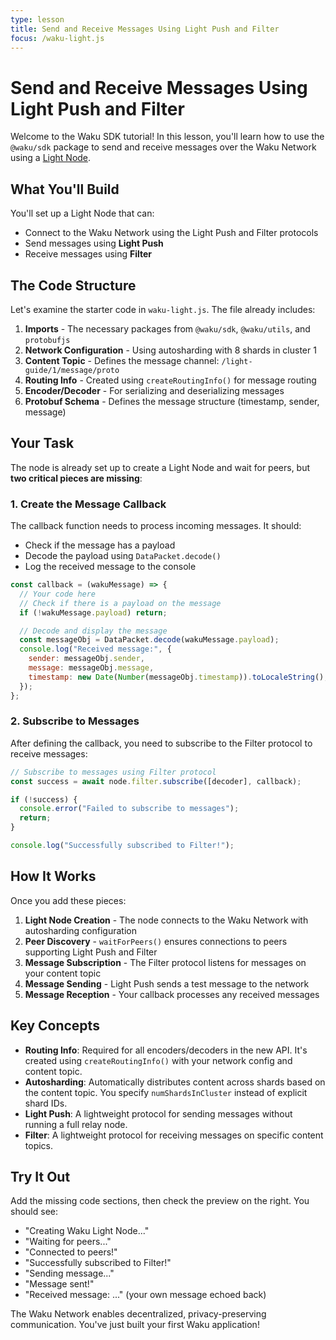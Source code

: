 ```yaml
---
type: lesson
title: Send and Receive Messages Using Light Push and Filter
focus: /waku-light.js
---
```


# Send and Receive Messages Using Light Push and Filter

Welcome to the Waku SDK tutorial! In this lesson, you'll learn how to use the `@waku/sdk` package to send and receive messages over the Waku Network using a [Light Node](https://docs.waku.org/learn/glossary#light-node).

## What You'll Build

You'll set up a Light Node that can:
- Connect to the Waku Network using the Light Push and Filter protocols
- Send messages using **Light Push**
- Receive messages using **Filter**

## The Code Structure

Let's examine the starter code in `waku-light.js`. The file already includes:

1. **Imports** - The necessary packages from `@waku/sdk`, `@waku/utils`, and `protobufjs`
2. **Network Configuration** - Using autosharding with 8 shards in cluster 1
3. **Content Topic** - Defines the message channel: `/light-guide/1/message/proto`
4. **Routing Info** - Created using `createRoutingInfo()` for message routing
5. **Encoder/Decoder** - For serializing and deserializing messages
6. **Protobuf Schema** - Defines the message structure (timestamp, sender, message)

## Your Task

The node is already set up to create a Light Node and wait for peers, but **two critical pieces are missing**:

### 1. Create the Message Callback

The callback function needs to process incoming messages. It should:
- Check if the message has a payload
- Decode the payload using `DataPacket.decode()`
- Log the received message to the console

```js add={3-11}
const callback = (wakuMessage) => {
  // Your code here
  // Check if there is a payload on the message
  if (!wakuMessage.payload) return;

  // Decode and display the message
  const messageObj = DataPacket.decode(wakuMessage.payload);
  console.log("Received message:", {
    sender: messageObj.sender,
    message: messageObj.message,
    timestamp: new Date(Number(messageObj.timestamp)).toLocaleString(),
  });
};
```

### 2. Subscribe to Messages

After defining the callback, you need to subscribe to the Filter protocol to receive messages:

```js add={1-6}
// Subscribe to messages using Filter protocol
const success = await node.filter.subscribe([decoder], callback);

if (!success) {
  console.error("Failed to subscribe to messages");
  return;
}

console.log("Successfully subscribed to Filter!");
```

## How It Works

Once you add these pieces:

1. **Light Node Creation** - The node connects to the Waku Network with autosharding configuration
2. **Peer Discovery** - `waitForPeers()` ensures connections to peers supporting Light Push and Filter
3. **Message Subscription** - The Filter protocol listens for messages on your content topic
4. **Message Sending** - Light Push sends a test message to the network
5. **Message Reception** - Your callback processes any received messages

## Key Concepts

- **Routing Info**: Required for all encoders/decoders in the new API. It's created using `createRoutingInfo()` with your network config and content topic.
- **Autosharding**: Automatically distributes content across shards based on the content topic. You specify `numShardsInCluster` instead of explicit shard IDs.
- **Light Push**: A lightweight protocol for sending messages without running a full relay node.
- **Filter**: A lightweight protocol for receiving messages on specific content topics.

## Try It Out

Add the missing code sections, then check the preview on the right. You should see:
- "Creating Waku Light Node..."
- "Waiting for peers..."
- "Connected to peers!"
- "Successfully subscribed to Filter!"
- "Sending message..."
- "Message sent!"
- "Received message: ..." (your own message echoed back)

The Waku Network enables decentralized, privacy-preserving communication. You've just built your first Waku application!
